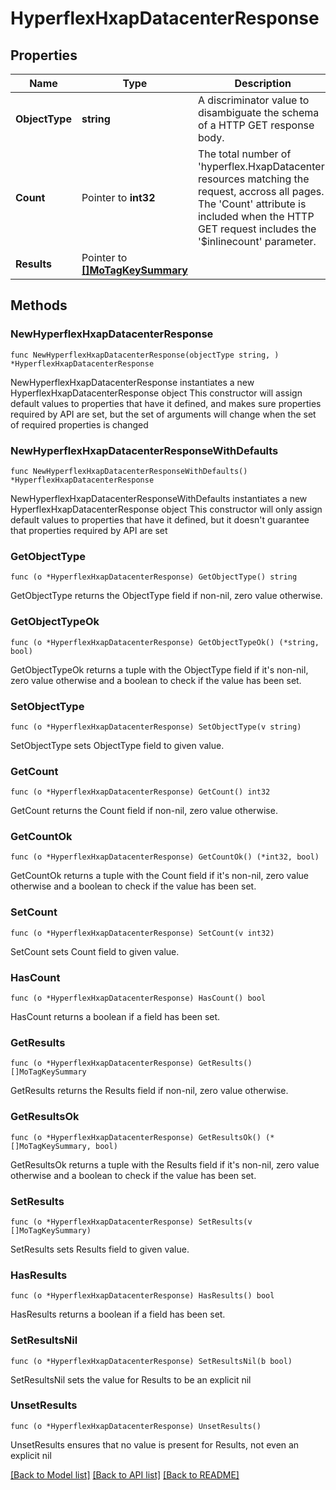 # HyperflexHxapDatacenterResponse

## Properties

Name | Type | Description | Notes
------------ | ------------- | ------------- | -------------
**ObjectType** | **string** | A discriminator value to disambiguate the schema of a HTTP GET response body. | 
**Count** | Pointer to **int32** | The total number of &#39;hyperflex.HxapDatacenter&#39; resources matching the request, accross all pages. The &#39;Count&#39; attribute is included when the HTTP GET request includes the &#39;$inlinecount&#39; parameter. | [optional] 
**Results** | Pointer to [**[]MoTagKeySummary**](mo.TagKeySummary.md) |  | [optional] 

## Methods

### NewHyperflexHxapDatacenterResponse

`func NewHyperflexHxapDatacenterResponse(objectType string, ) *HyperflexHxapDatacenterResponse`

NewHyperflexHxapDatacenterResponse instantiates a new HyperflexHxapDatacenterResponse object
This constructor will assign default values to properties that have it defined,
and makes sure properties required by API are set, but the set of arguments
will change when the set of required properties is changed

### NewHyperflexHxapDatacenterResponseWithDefaults

`func NewHyperflexHxapDatacenterResponseWithDefaults() *HyperflexHxapDatacenterResponse`

NewHyperflexHxapDatacenterResponseWithDefaults instantiates a new HyperflexHxapDatacenterResponse object
This constructor will only assign default values to properties that have it defined,
but it doesn't guarantee that properties required by API are set

### GetObjectType

`func (o *HyperflexHxapDatacenterResponse) GetObjectType() string`

GetObjectType returns the ObjectType field if non-nil, zero value otherwise.

### GetObjectTypeOk

`func (o *HyperflexHxapDatacenterResponse) GetObjectTypeOk() (*string, bool)`

GetObjectTypeOk returns a tuple with the ObjectType field if it's non-nil, zero value otherwise
and a boolean to check if the value has been set.

### SetObjectType

`func (o *HyperflexHxapDatacenterResponse) SetObjectType(v string)`

SetObjectType sets ObjectType field to given value.


### GetCount

`func (o *HyperflexHxapDatacenterResponse) GetCount() int32`

GetCount returns the Count field if non-nil, zero value otherwise.

### GetCountOk

`func (o *HyperflexHxapDatacenterResponse) GetCountOk() (*int32, bool)`

GetCountOk returns a tuple with the Count field if it's non-nil, zero value otherwise
and a boolean to check if the value has been set.

### SetCount

`func (o *HyperflexHxapDatacenterResponse) SetCount(v int32)`

SetCount sets Count field to given value.

### HasCount

`func (o *HyperflexHxapDatacenterResponse) HasCount() bool`

HasCount returns a boolean if a field has been set.

### GetResults

`func (o *HyperflexHxapDatacenterResponse) GetResults() []MoTagKeySummary`

GetResults returns the Results field if non-nil, zero value otherwise.

### GetResultsOk

`func (o *HyperflexHxapDatacenterResponse) GetResultsOk() (*[]MoTagKeySummary, bool)`

GetResultsOk returns a tuple with the Results field if it's non-nil, zero value otherwise
and a boolean to check if the value has been set.

### SetResults

`func (o *HyperflexHxapDatacenterResponse) SetResults(v []MoTagKeySummary)`

SetResults sets Results field to given value.

### HasResults

`func (o *HyperflexHxapDatacenterResponse) HasResults() bool`

HasResults returns a boolean if a field has been set.

### SetResultsNil

`func (o *HyperflexHxapDatacenterResponse) SetResultsNil(b bool)`

 SetResultsNil sets the value for Results to be an explicit nil

### UnsetResults
`func (o *HyperflexHxapDatacenterResponse) UnsetResults()`

UnsetResults ensures that no value is present for Results, not even an explicit nil

[[Back to Model list]](../README.md#documentation-for-models) [[Back to API list]](../README.md#documentation-for-api-endpoints) [[Back to README]](../README.md)



